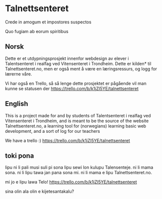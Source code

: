 # Talnettsenteret
Crede in amogum et impostores suspectos

Quo fugiam ab eorum spiritibus

Norsk
---
Dette er et utdypningsprosjekt innenfor webdesign av elever i Talentsenteret i realfag ved Vitensenteret i Trondheim. Dette er kilden* til Talnettsenteret.no, men er også ment å være en læringsressurs, og logg for lærerne våre.

Vi har også en Trello, så så lenge dette prosjektet er pågående vil man kunne se statusen der https://trello.com/b/k1jZI5YE/talnettsenteret

English
---
This is a project made for and by students of Talentsenteret i realfag ved Vitensenteret i Trondheim, and is meant to be the source of the website Talnettsenteret.no, a learning tool for (norwegians) learning basic web development, and a sort of log for our teachers

We have a trello :) https://trello.com/b/k1jZI5YE/talnettsenteret

toki pona
---
lipu ni li pali musi suli pi sona lipu sewi lon kulupu Talensenteje. ni li mama sona. ni li lipu tawa jan pana sona mi. ni li mama e lipu Talnettsenteret.no.

mi jo e lipu lawa Telo! https://trello.com/b/k1jZI5YE/talnettsenteret

sina olin ala olin e kijetesantakalu?
